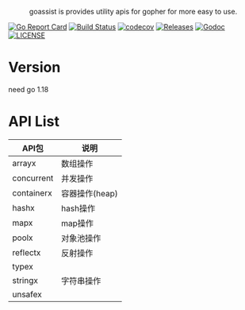 <p align="center">
goassist is provides utility apis for gopher for more easy to use.
</p>

[![Go Report Card](https://goreportcard.com/badge/github.com/jhunters/goassist)](https://goreportcard.com/report/github.com/jhunters/goassist)
[![Build Status](https://github.com/jhunters/goassist/actions/workflows/go.yml/badge.svg)](https://github.com/jhunters/goassist/actions/workflows/go.yml)
[![codecov](https://codecov.io/gh/jhunters/goassist/branch/main/graph/badge.svg)](https://codecov.io/gh/jhunters/goassist)
[![Releases](https://img.shields.io/github/release/jhunters/goassist/all.svg?style=flat-square)](https://github.com/jhunters/goassist/releases)
[![Godoc](http://img.shields.io/badge/go-documentation-blue.svg?style=flat-square)](https://godoc.org/github.com/jhunters/goassist)
[![LICENSE](https://img.shields.io/github/license/jhunters/goassist.svg?style=flat-square)](https://github.com/jhunters/goassist/blob/main/LICENSE)


# Version
need go 1.18


# API List

API包|说明
--|--
arrayx|数组操作
concurrent|并发操作
containerx|容器操作(heap)
hashx|hash操作
mapx| map操作
poolx|对象池操作
reflectx|反射操作
typex|
stringx|字符串操作
unsafex|
